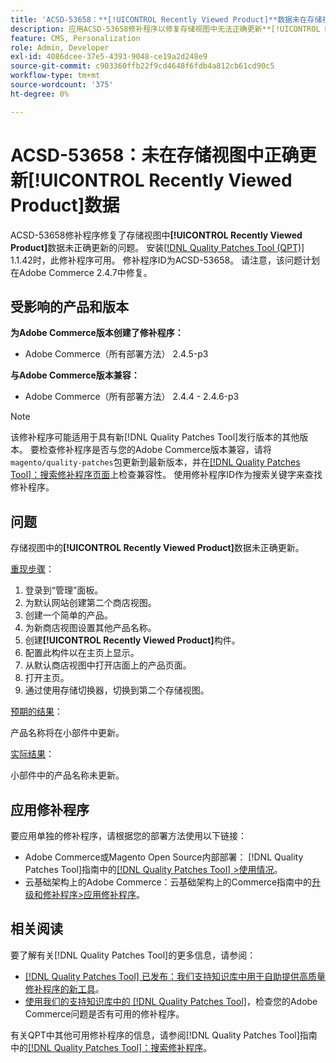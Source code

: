```yaml
---
title: 'ACSD-53658：**[!UICONTROL Recently Viewed Product]**数据未在存储视图中正确更新'
description: 应用ACSD-53658修补程序以修复存储视图中无法正确更新**[!UICONTROL Recently Viewed Product]**数据的Adobe Commerce问题。
feature: CMS, Personalization
role: Admin, Developer
exl-id: 4086dcee-37e5-4393-9048-ce19a2d248e9
source-git-commit: c903360ffb22f9cd4648f6fdb4a812cb61cd90c5
workflow-type: tm+mt
source-wordcount: '375'
ht-degree: 0%

---
```


# ACSD-53658：未在存储视图中正确更新&#x200B;**[!UICONTROL Recently Viewed Product]**&#x200B;数据

ACSD-53658修补程序修复了存储视图中&#x200B;**[!UICONTROL Recently Viewed Product]**&#x200B;数据未正确更新的问题。 安装[[!DNL Quality Patches Tool (QPT)]](/help/announcements/adobe-commerce-announcements/magento-quality-patches-released-new-tool-to-self-serve-quality-patches.md) 1.1.42时，此修补程序可用。 修补程序ID为ACSD-53658。 请注意，该问题计划在Adobe Commerce 2.4.7中修复。

## 受影响的产品和版本

**为Adobe Commerce版本创建了修补程序：**

* Adobe Commerce（所有部署方法） 2.4.5-p3

**与Adobe Commerce版本兼容：**

* Adobe Commerce（所有部署方法） 2.4.4 - 2.4.6-p3

>[!NOTE]
>
>该修补程序可能适用于具有新[!DNL Quality Patches Tool]发行版本的其他版本。 要检查修补程序是否与您的Adobe Commerce版本兼容，请将`magento/quality-patches`包更新到最新版本，并在[[!DNL Quality Patches Tool]：搜索修补程序页面](https://experienceleague.adobe.com/tools/commerce-quality-patches/index.html)上检查兼容性。 使用修补程序ID作为搜索关键字来查找修补程序。

## 问题

存储视图中的&#x200B;**[!UICONTROL Recently Viewed Product]**&#x200B;数据未正确更新。

<u>重现步骤</u>：

1. 登录到“管理”面板。
1. 为默认网站创建第二个商店视图。
1. 创建一个简单的产品。
1. 为新商店视图设置其他产品名称。
1. 创建&#x200B;**[!UICONTROL Recently Viewed Product]**&#x200B;构件。
1. 配置此构件以在主页上显示。
1. 从默认商店视图中打开店面上的产品页面。
1. 打开主页。
1. 通过使用存储切换器，切换到第二个存储视图。

<u>预期的结果</u>：

产品名称将在小部件中更新。

<u>实际结果</u>：

小部件中的产品名称未更新。

## 应用修补程序

要应用单独的修补程序，请根据您的部署方法使用以下链接：

* Adobe Commerce或Magento Open Source内部部署： [!DNL Quality Patches Tool]指南中的[[!DNL Quality Patches Tool] >使用情况](https://experienceleague.adobe.com/docs/commerce-operations/tools/quality-patches-tool/usage.html)。
* 云基础架构上的Adobe Commerce：云基础架构上的Commerce指南中的[升级和修补程序>应用修补程序](https://experienceleague.adobe.com/docs/commerce-cloud-service/user-guide/develop/upgrade/apply-patches.html)。

## 相关阅读

要了解有关[!DNL Quality Patches Tool]的更多信息，请参阅：

* [[!DNL Quality Patches Tool] 已发布：我们支持知识库中用于自助提供高质量修补程序的新工具](/help/announcements/adobe-commerce-announcements/magento-quality-patches-released-new-tool-to-self-serve-quality-patches.md)。
* [使用我们的支持知识库中的 [!DNL Quality Patches Tool]](/help/support-tools/patches-available-in-qpt-tool/check-patch-for-magento-issue-with-magento-quality-patches.md)，检查您的Adobe Commerce问题是否有可用的修补程序。

有关QPT中其他可用修补程序的信息，请参阅[!DNL Quality Patches Tool]指南中的[[!DNL Quality Patches Tool]：搜索修补程序](https://experienceleague.adobe.com/tools/commerce-quality-patches/index.html)。
